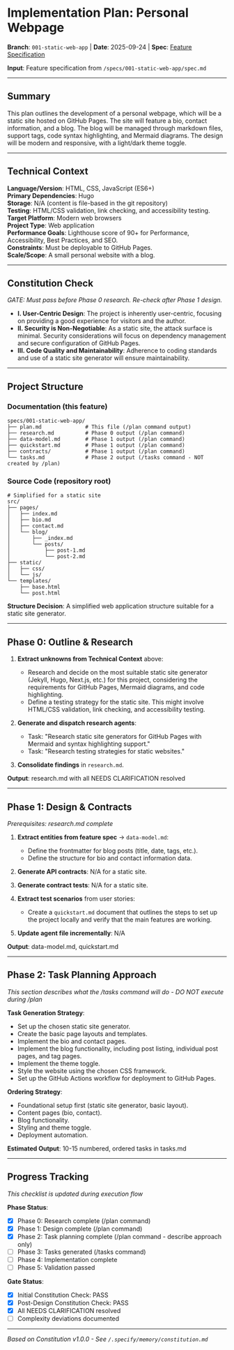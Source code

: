 # Implementation Plan: Personal Webpage

**Branch**: `001-static-web-app` | **Date**: 2025-09-24 | **Spec**: [Feature Specification](./spec.md)

**Input**: Feature specification from `/specs/001-static-web-app/spec.md`

---

## Summary

This plan outlines the development of a personal webpage, which will be a static site hosted on GitHub Pages. The site will feature a bio, contact information, and a blog. The blog will be managed through markdown files, support tags, code syntax highlighting, and Mermaid diagrams. The design will be modern and responsive, with a light/dark theme toggle.

---

## Technical Context

**Language/Version**: HTML, CSS, JavaScript (ES6+)  
**Primary Dependencies**: Hugo  
**Storage**: N/A (content is file-based in the git repository)  
**Testing**: HTML/CSS validation, link checking, and accessibility testing.  
**Target Platform**: Modern web browsers  
**Project Type**: Web application  
**Performance Goals**: Lighthouse score of 90+ for Performance, Accessibility, Best Practices, and SEO.  
**Constraints**: Must be deployable to GitHub Pages.  
**Scale/Scope**: A small personal website with a blog.

---

## Constitution Check

*GATE: Must pass before Phase 0 research. Re-check after Phase 1 design.*

- **I. User-Centric Design**: The project is inherently user-centric, focusing on providing a good experience for visitors and the author.
- **II. Security is Non-Negotiable**: As a static site, the attack surface is minimal. Security considerations will focus on dependency management and secure configuration of GitHub Pages.
- **III. Code Quality and Maintainability**: Adherence to coding standards and use of a static site generator will ensure maintainability.

---

## Project Structure

### Documentation (this feature)

```
specs/001-static-web-app/
├── plan.md              # This file (/plan command output)
├── research.md          # Phase 0 output (/plan command)
├── data-model.md        # Phase 1 output (/plan command)
├── quickstart.md        # Phase 1 output (/plan command)
├── contracts/           # Phase 1 output (/plan command)
└── tasks.md             # Phase 2 output (/tasks command - NOT created by /plan)
```

### Source Code (repository root)

```
# Simplified for a static site
src/
├── pages/
│   ├── index.md
│   ├── bio.md
│   ├── contact.md
│   └── blog/
│       ├── _index.md
│       └── posts/
│           ├── post-1.md
│           └── post-2.md
├── static/
│   ├── css/
│   └── js/
└── templates/
    ├── base.html
    └── post.html
```

**Structure Decision**: A simplified web application structure suitable for a static site generator.

---

## Phase 0: Outline & Research

1. **Extract unknowns from Technical Context** above:
    - Research and decide on the most suitable static site generator (Jekyll, Hugo, Next.js, etc.) for this project, considering the requirements for GitHub Pages, Mermaid diagrams, and code highlighting.
    - Define a testing strategy for the static site. This might involve HTML/CSS validation, link checking, and accessibility testing.

2. **Generate and dispatch research agents**:
    - Task: "Research static site generators for GitHub Pages with Mermaid and syntax highlighting support."
    - Task: "Research testing strategies for static websites."

3. **Consolidate findings** in `research.md`.

**Output**: research.md with all NEEDS CLARIFICATION resolved

---

## Phase 1: Design & Contracts

*Prerequisites: research.md complete*

1. **Extract entities from feature spec** → `data-model.md`:
    - Define the frontmatter for blog posts (title, date, tags, etc.).
    - Define the structure for bio and contact information data.

2. **Generate API contracts**: N/A for a static site.

3. **Generate contract tests**: N/A for a static site.

4. **Extract test scenarios** from user stories:
    - Create a `quickstart.md` document that outlines the steps to set up the project locally and verify that the main features are working.

5. **Update agent file incrementally**: N/A

**Output**: data-model.md, quickstart.md

---

## Phase 2: Task Planning Approach

*This section describes what the /tasks command will do - DO NOT execute during /plan*

**Task Generation Strategy**:

- Set up the chosen static site generator.
- Create the basic page layouts and templates.
- Implement the bio and contact pages.
- Implement the blog functionality, including post listing, individual post pages, and tag pages.
- Implement the theme toggle.
- Style the website using the chosen CSS framework.
- Set up the GitHub Actions workflow for deployment to GitHub Pages.

**Ordering Strategy**:

- Foundational setup first (static site generator, basic layout).
- Content pages (bio, contact).
- Blog functionality.
- Styling and theme toggle.
- Deployment automation.

**Estimated Output**: 10-15 numbered, ordered tasks in tasks.md

---

## Progress Tracking

*This checklist is updated during execution flow*

**Phase Status**:

- [X] Phase 0: Research complete (/plan command)
- [X] Phase 1: Design complete (/plan command)
- [X] Phase 2: Task planning complete (/plan command - describe approach only)
- [ ] Phase 3: Tasks generated (/tasks command)
- [ ] Phase 4: Implementation complete
- [ ] Phase 5: Validation passed

**Gate Status**:

- [X] Initial Constitution Check: PASS
- [X] Post-Design Constitution Check: PASS
- [X] All NEEDS CLARIFICATION resolved
- [ ] Complexity deviations documented

---

*Based on Constitution v1.0.0 - See `/.specify/memory/constitution.md`*
